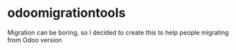 # odoomigrationtools
Migration can be boring, so I decided to create this to help people migrating from Odoo version
